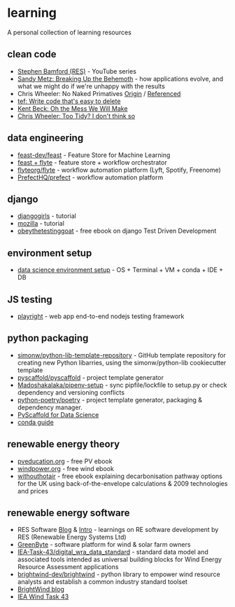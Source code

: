 # learning
A personal collection of learning resources


## clean code
- [Stephen Bamford (RES)](https://www.youtube.com/watch?v=vXy5oh-BuW0&ab_channel=StephenBamford) - YouTube series
- [Sandy Metz: Breaking Up the Behemoth](https://sandimetz.com/blog/2017/9/13/breaking-up-the-behemoth) - how applications evolve, and what we might do if we're unhappy with the results
- Chris Wheeler: No Naked Primatives [Origin](http://chriswheeler.blogspot.com/2005/05/my-favourite-smells.html) / [Referenced](https://medium.com/res-software-team/no-naked-primitives-404706369904)
- [tef: Write code that's easy to delete](https://programmingisterrible.com/post/139222674273/how-to-write-disposable-code-in-large-systems)
- [Kent Beck: Oh the Mess We Will Make](https://medium.com/@kentbeck_7670/oh-the-messes-we-will-make-578af67ad16d)
- [Chris Wheeler: Too Tidy? I don't think so](https://ronjeffries.com/articles/020-01ff/tidy/)


## data engineering

- [feast-dev/feast](https://github.com/feast-dev/feast) - Feature Store for Machine Learning
- [feast + flyte](https://blog.flyte.org/bring-ml-close-to-data-using-feast-and-flyte) - feature store + workflow orchestrator
- [flyteorg/flyte](https://github.com/flyteorg/flyte) - workflow automation platform (Lyft, Spotify, Freenome)
- [PrefectHQ/prefect](https://github.com/PrefectHQ/prefect) - workflow automation platform


## django

- [djangogirls](https://djangogirls.org/en/) - tutorial
- [mozilla](https://developer.mozilla.org/en-US/docs/Learn/Server-side/Django) - tutorial
- [obeythetestinggoat](https://www.obeythetestinggoat.com/) - free ebook on django Test Driven Development


## environment setup

- [data science environment setup](https://whiteboxml.com/blog/the-definitive-data-scientist-environment-setup) - OS + Terminal + VM + conda + IDE + DB

## JS testing 

- [playright](https://github.com/microsoft/playwright) - web app end-to-end nodejs testing framework


## python packaging

- [simonw/python-lib-template-repository](https://github.com/simonw/python-lib-template-repository) - GitHub template repository for creating new Python libarries, using the simonw/python-lib cookiecutter template
- [pyscaffold/pyscaffold](https://github.com/pyscaffold/pyscaffold) - project template generator
- [Madoshakalaka/pipenv-setup](https://github.com/Madoshakalaka/pipenv-setup) - sync pipfile/lockfile to setup.py or check dependency and versioning conflicts
- [python-poetry/poetry](https://github.com/python-poetry/poetry) - project template generator, packaging & dependency manager.
- [PyScaffold for Data Science](https://florianwilhelm.info/2018/11/working_efficiently_with_jupyter_lab/)
- [conda guide](https://whiteboxml.com/blog/the-definitive-guide-to-python-virtual-environments-with-conda)


## renewable energy theory

- [pveducation.org](https://www.pveducation.org/) - free PV ebook
- [windpower.org](http://ele.aut.ac.ir/~wind/en/tour/) - free wind ebook
- [withouthotair](http://withouthotair.com/) - free ebook explaining decarbonisation pathway options for the UK using back-of-the-envelope calculations & 2009 technologies and prices


## renewable energy software

- RES Software [Blog](https://medium.com/res-software-team) & [Intro](https://medium.com/res-software-team/welcome-to-the-res-software-blog-5e856c1bb8b4) - learnings on RE software development by RES (Renewable Energy Systems Ltd)
- [GreenByte](https://www.greenbyte.com/) - software platform for wind & solar farm owners
- [IEA-Task-43/digital_wra_data_standard](https://github.com/IEA-Task-43/digital_wra_data_standard) - standard data model and associated tools intended as universal building blocks for Wind Energy Resource Assessment applications
- [brightwind-dev/brightwind](https://github.com/brightwind-dev/brightwind) - python library to empower wind resource analysts and establish a common industry standard toolset
- [BrightWind blog](https://brightwindanalysis.medium.com/)
- [IEA Wind Task 43](https://www.ieawindtask43.org/)

